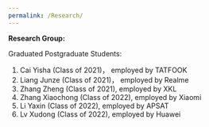 ```yaml
---
permalink: /Research/
---
```


**Research Group:**

Graduated Postgraduate Students:
1. Cai Yisha (Class of 2021)， employed by TATFOOK
2. Liang Junze (Class of 2021)， employed by Realme
3. Zhang Zheng (Class of 2021), employed by XKL
4. Zhang Xiaochong (Class of 2022), employed by Xiaomi
5. Li Yaxin (Class of 2022), employed by APSAT
6. Lv Xudong (Class of 2022), employed by Huawei


